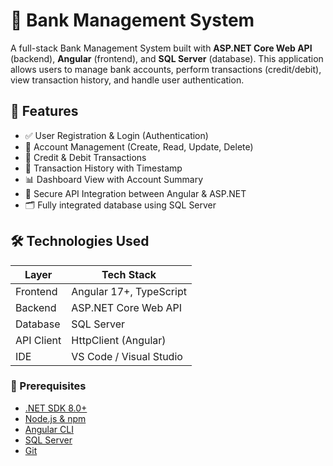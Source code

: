 # 🏦 Bank Management System

A full-stack Bank Management System built with **ASP.NET Core Web API** (backend), **Angular** (frontend), and **SQL Server** (database). This application allows users to manage bank accounts, perform transactions (credit/debit), view transaction history, and handle user authentication.

## 📌 Features

- ✅ User Registration & Login (Authentication)
- 🏦 Account Management (Create, Read, Update, Delete)
- 💸 Credit & Debit Transactions
- 📄 Transaction History with Timestamp
- 📊 Dashboard View with Account Summary
- 🔐 Secure API Integration between Angular & ASP.NET
- 🗂️ Fully integrated database using SQL Server


## 🛠️ Technologies Used

| Layer       | Tech Stack              |
|-------------|--------------------------|
| Frontend    | Angular 17+, TypeScript  |
| Backend     | ASP.NET Core Web API     |
| Database    | SQL Server               |
| API Client  | HttpClient (Angular)     |
| IDE         | VS Code / Visual Studio  |


### 🔧 Prerequisites

- [.NET SDK 8.0+](https://dotnet.microsoft.com/download)
- [Node.js & npm](https://nodejs.org/)
- [Angular CLI](https://angular.io/cli)
- [SQL Server](https://www.microsoft.com/en-us/sql-server/sql-server-downloads)
- [Git](https://git-scm.com/)


